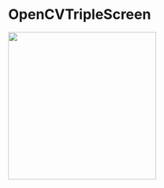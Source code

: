 # OpenCVTripleScreen
<img  src  ="https://github.com/mevlutardic/OpenCVTripleScreen/blob/main/triplevideoGif.gif" width = "300" />

